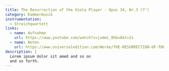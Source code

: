 ```yaml
---
title: The Resurrection of the Viola Player - Opus 34, Nr.3 (7')
category: Kammermusik
instrumentation:
  - Streichquartett
links:
  - name: Aufnahme
    url: https://www.youtube.com/watch?v=jxmmi_8hbv8&t=2s
  - name: Noten
    url: https://www.universaledition.com/Werke/THE-RESURRECTION-OF-THE-VIOLA-PLAYER/P0212270
description: |
  Lorem ipsum dolor sit amed and so on
  and so forth.
---
```

